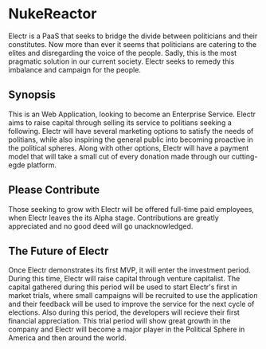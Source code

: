 # NukeReactor
Electr is a PaaS that seeks to bridge the divide between politicians and their constitutes. Now more than ever it seems that politicians are catering to the elites and disregarding the voice of the people.
Sadly, this is the most pragmatic solution in our current society. Electr seeks to remedy this imbalance and campaign for the people. 

## Synopsis
This is an Web Application, looking to become an Enterprise Service. Electr aims to raise capital through selling its service to politians seeking a following. 
Electr will have several marketing options to satisfy the needs of politians, while also inspiring the general public into becoming proactive in the political spheres.
Along with other options, Electr will have a payment model that will take a small cut of every donation made through our cutting-egde platform. 

## Please Contribute
Those seeking to grow with Electr will be offered full-time paid employees, when Electr leaves the its Alpha stage. Contributions are greatly appreciated and no good deed
will go unacknowledged. 

## The Future of Electr
Once Electr demonstrates its first MVP, it will enter the investment period. During this time, Electr will raise capital through venture capitalist. The capital gathered during 
this period will be used to start Electr's first in market trials, where small campaigns will be recruited to use the application and their feedback will be used to improve the 
service for the next cycle of elections. Also during this period, the developers will recieve their first financial appreciation. This trial period will show great growth in the 
company and Electr will become a major player in the Political Sphere in America and then around the world.
